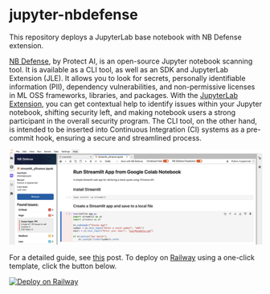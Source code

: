 # jupyter-nbdefense
This repository deploys a JupyterLab base notebook with NB Defense extension.

[NB Defense](https://protectai.com/nbdefense), by Protect AI, is an open-source Jupyter notebook scanning tool. It is available as a CLI tool, as well as an SDK and JupyterLab Extension (JLE). It allows you to look for secrets, personally identifiable information (PII), dependency vulnerabilities, and non-permissive licenses in ML OSS frameworks, libraries, and packages. With the [JupyterLab Extension](https://github.com/protectai/nbdefense-jupyter), you can get contextual help to identify issues within your Jupyter notebook, shifting security left, and making notebook users a strong participant in the overall security program. The CLI tool, on the other hand, is intended to be inserted into Continuous Integration (CI) systems as a pre-commit hook, ensuring a secure and streamlined process.

![jupyter-nbdefense](./jupyter-nbdefense.png)

For a detailed guide, see [this](https://alphasec.io/protect-jupyter-notebooks-with-nb-defense-extension/) post. To deploy on [Railway](https://railway.app/?referralCode=alphasec) using a one-click template, click the button below.

[![Deploy on Railway](https://railway.app/button.svg)](https://railway.app/new/template/FLH3vz?referralCode=alphasec)

